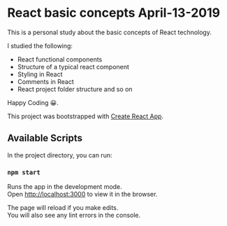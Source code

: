 # React basic concepts April-13-2019

This is a personal study about the basic concepts of React technology. 

I studied the following: 

- React functional components
- Structure of a typical react component
- Styling in React
- Comments in React
- React project folder structure and so on

Happy Coding 😀.

This project was bootstrapped with [Create React App](https://github.com/facebook/create-react-app).

## Available Scripts

In the project directory, you can run:

### `npm start`

Runs the app in the development mode.<br>
Open [http://localhost:3000](http://localhost:3000) to view it in the browser.

The page will reload if you make edits.<br>
You will also see any lint errors in the console.

